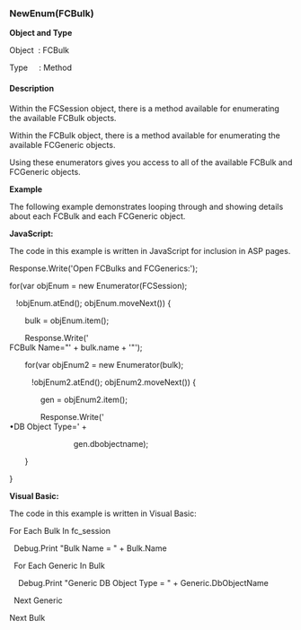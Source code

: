### NewEnum(FCBulk)

**Object and Type**

Object   : FCBulk

Type     : Method

#### Description

Within the FCSession object, there is a method available for enumerating the available FCBulk objects.

Within the FCBulk object, there is a method available for enumerating the available FCGeneric objects.

Using these enumerators gives you access to all of the available FCBulk and FCGeneric objects.

**Example**

The following example demonstrates looping through and showing details about each FCBulk and each FCGeneric object.

**JavaScript:**

The code in this example is written in JavaScript for inclusion in ASP pages.

Response.Write('Open FCBulks and FCGenerics:');

for(var objEnum = new Enumerator(FCSession);

   !objEnum.atEnd(); objEnum.moveNext()) {

       bulk = objEnum.item();

       Response.Write('<br>FCBulk Name="' + bulk.name + '"');

       for(var objEnum2 = new Enumerator(bulk);

          !objEnum2.atEnd(); objEnum2.moveNext()) {

              gen = objEnum2.item();                             

              Response.Write('<br>&bull;DB Object Type=' +

                             gen.dbobjectname);

       }

}

**Visual Basic:**

The code in this example is written in Visual Basic:

For Each Bulk In fc_session

  Debug.Print "Bulk Name = " + Bulk.Name

  For Each Generic In Bulk

    Debug.Print "Generic DB Object Type = " + Generic.DbObjectName

  Next Generic

Next Bulk
